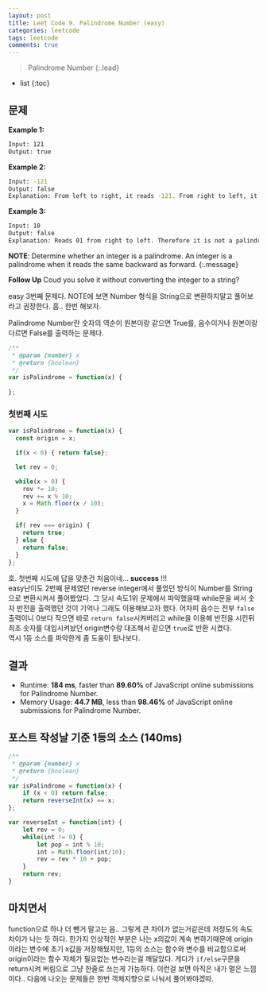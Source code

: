 ```yaml
---
layout: post
title: Leet Code 9. Palindrome Number (easy)
categories: leetcode
tags: leetcode
comments: true
---
```


> Palindrome Number
{:.lead}
* list
{:toc}

## 문제

**Example 1:**
~~~bash
Input: 121
Output: true
~~~
**Example 2:**
~~~bash
Input: -121
Output: false
Explanation: From left to right, it reads -121. From right to left, it becomes 121-. Therefore it is not a palindrome.
~~~
**Example 3:**
~~~bash
Input: 10
Output: false
Explanation: Reads 01 from right to left. Therefore it is not a palindrome.
~~~

**NOTE**: Determine whether an integer is a palindrome. An integer is a palindrome when it reads the same backward as forward.
{:.message}

**Follow Up** Coud you solve it without converting the integer to a string?

easy 3번째 문제다. NOTE에 보면 Number 형식을 String으로 변환하지말고 풀어보라고 권장한다. 흠.. 한번 해보자.

Palindrome Number란 숫자의 역순이 원본이랑 같으면 True를, 음수이거나 원본이랑 다르면 False를 출력하는 문제다.

~~~js
/**
 * @param {number} x
 * @return {boolean}
 */
var isPalindrome = function(x) {
    
};
~~~

### 첫번째 시도

~~~js
var isPalindrome = function(x) {
  const origin = x;

  if(x < 0) { return false};

  let rev = 0;

  while(x > 0) {
    rev *= 10;
    rev += x % 10;
    x = Math.floor(x / 10);
  }

  if( rev === origin) {
    return true;
  } else { 
    return false;
  }
};
~~~

호. 첫번째 시도에 답을 맞춘건 처음이네... **success** !!!    
easy난이도 2번째 문제였던 reverse integer에서 풀었던 방식이 Number를 String으로 변환시켜서 풀어봤었다. 그 당시 속도1위 문제에서 파악했을때 while문을 써서 숫자 반전을 출력했던 것이 기억나 그래도 이용해보고자 했다. 어차피 음수는 전부 <code>false</code>출력이니 0보다 작으면 바로 <code>return false</code>시켜버리고 while을 이용해 반전을 시킨뒤 최초 숫자를 대입시켜놨던 origin변수랑 대조해서 같으면 <code>true</code>로 반환 시켰다.   
역시 1등 소스를 파악한게 좀 도움이 됬나보다. 

## 결과
* Runtime: **184 ms**, faster than **89.60%** of  JavaScript online submissions for Palindrome Number.
* Memory Usage: **44.7 MB**, less than **98.46%** of JavaScript online submissions for Palindrome Number.


## 포스트 작성날 기준 1등의 소스 (140ms)
~~~js
/**
 * @param {number} x
 * @return {boolean}
 */
var isPalindrome = function(x) {
    if (x < 0) return false;
    return reverseInt(x) == x;
};

var reverseInt = function(int) {
    let rev = 0;
    while(int != 0) {
        let pop = int % 10;
        int = Math.floor(int/10);
        rev = rev * 10 + pop;
    }
    return rev;
}
~~~

## 마치면서

function으로 하나 더 뺀거 말고는 음.. 그렇게 큰 차이가 없는거같은데 저정도의 속도 차이가 나는 듯 하다. 한가지 인상적인 부분은 나는 x의값이 계속 변하기때문에 origin이라는 변수에 초기 x값을 저장해뒀지만, 1등의 소스는 함수와 변수를 비교함으로써 origin이라는 함수 자체가 필요없는 변수라는걸 깨달았다. 게다가 <code>if/else</code>구문을 return시켜 버림으로 그냥 한줄로 쓰는게 가능하다. 이런걸 보면 아직은 내가 멀은 느낌이다.. 다음에 나오는 문제들은 한번 객체지향으로 나눠서 풀어봐야겠따. 
